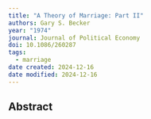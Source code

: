 ```yaml
---
title: "A Theory of Marriage: Part II"
authors: Gary S. Becker
year: "1974"
journal: Journal of Political Economy
doi: 10.1086/260287
tags:
  - marriage
date created: 2024-12-16
date modified: 2024-12-16
---
```


## Abstract
